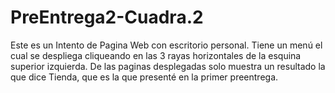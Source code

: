 # PreEntrega2-Cuadra.2
Este es un Intento de Pagina Web con escritorio personal. Tiene un menú el cual se despliega cliqueando en las 3 rayas horizontales de la esquina superior izquierda. De las paginas desplegadas solo muestra un resultado la que dice Tienda, que es la que presenté en la primer preentrega. 
